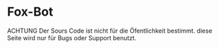 # Fox-Bot
ACHTUNG Der Sours Code ist nicht für die Öfentlichkeit bestimmt.
diese Seite wird nur für Bugs oder Support benutzt.
